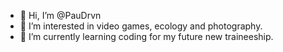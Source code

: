 - 👋 Hi, I’m @PauDrvn
- 👀 I’m interested in video games, ecology and photography.
- 🌱 I’m currently learning coding for my future new traineeship.


<!---
PauDrvn/PauDrvn is a ✨ special ✨ repository because its `README.md` (this file) appears on your GitHub profile.
You can click the Preview link to take a look at your changes.
--->
